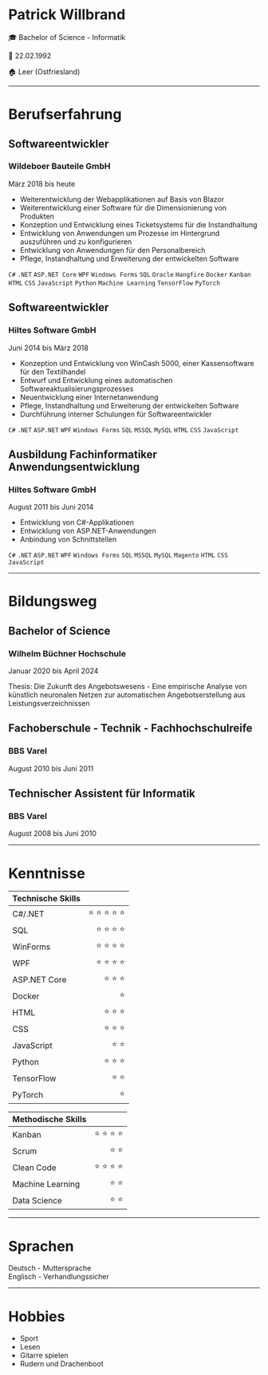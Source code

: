 # Patrick Willbrand
:mortar_board: Bachelor of Science - Informatik

:cake: 22.02.1992  

:house: Leer (Ostfriesland)  

* * *

# Berufserfahrung

## Softwareentwickler
### Wildeboer Bauteile GmbH
März 2018 bis heute
* Weiterentwicklung der Webapplikationen auf Basis von Blazor
* Weiterentwicklung einer Software für die Dimensionierung von Produkten
* Konzeption und Entwicklung eines Ticketsystems für die Instandhaltung
* Entwicklung von Anwendungen um Prozesse im Hintergrund auszuführen und zu konfigurieren
* Entwicklung von Anwendungen für den Personalbereich
* Pflege, Instandhaltung und Erweiterung der entwickelten Software

`C#` `.NET` `ASP.NET Core` `WPF` `Windows Forms` `SQL` `Oracle` `Hangfire` `Docker` `Kanban` `HTML` `CSS` `JavaScript` `Python` `Machine Learning` `TensorFlow` `PyTorch`

## Softwareentwickler
### Hiltes Software GmbH
Juni 2014 bis März 2018

* Konzeption und Entwicklung von WinCash 5000, einer Kassensoftware für den Textilhandel
* Entwurf und Entwicklung eines automatischen Softwareaktualisierungsprozesses
* Neuentwicklung einer Internetanwendung
* Pflege, Instandhaltung und Erweiterung der entwickelten Software
* Durchführung interner Schulungen für Softwareentwickler

`C#` `.NET` `ASP.NET` `WPF` `Windows Forms` `SQL` `MSSQL` `MySQL` `HTML` `CSS` `JavaScript`

## Ausbildung Fachinformatiker Anwendungsentwicklung
### Hiltes Software GmbH
August 2011 bis Juni 2014

* Entwicklung von C#-Applikationen
* Entwicklung von ASP.NET-Anwendungen
* Anbindung von Schnittstellen

`C#` `.NET` `ASP.NET` `WPF` `Windows Forms` `SQL` `MSSQL` `MySQL` `Magento` `HTML` `CSS` `JavaScript`

* * *

# Bildungsweg

## Bachelor of Science
### Wilhelm Büchner Hochschule
Januar 2020 bis April 2024

Thesis: Die Zukunft des Angebotswesens - Eine empirische Analyse von künstlich neuronalen Netzen zur automatischen Angebotserstellung aus Leistungsverzeichnissen

## Fachoberschule - Technik - Fachhochschulreife
### BBS Varel
August 2010 bis Juni 2011

## Technischer Assistent für Informatik
### BBS Varel
August 2008 bis Juni 2010

* * *

# Kenntnisse

| Technische Skills         |                                                             |
|:--------------------------|:------------------------------------------------------------|
| C#/.NET                   | <div align="right">:star: :star: :star: :star: :star: <div> |
| SQL                       |       <div align="right"> :star: :star: :star: :star: <div> |
| WinForms                  |       <div align="right"> :star: :star: :star: :star: <div> |
| WPF                       |       <div align="right"> :star: :star: :star: :star: <div> |
| ASP.NET Core              |       <div align="right">        :star: :star: :star: <div> |
| Docker                    |                            <div align="right"> :star: <div> |
| HTML                      |              <div align="right"> :star: :star: :star: <div> |
| CSS                       |              <div align="right"> :star: :star: :star: <div> |
| JavaScript                |                     <div align="right"> :star: :star: <div> |
| Python                    |              <div align="right"> :star: :star: :star: <div> |
| TensorFlow                |                     <div align="right"> :star: :star: <div> |
| PyTorch                   |                            <div align="right"> :star: <div> |
  
| Methodische Skills        |                                                             |
|:--------------------------|:------------------------------------------------------------|
| Kanban                    |       <div align="right"> :star: :star: :star: :star: <div> |
| Scrum                     |                     <div align="right"> :star: :star: <div> |
| Clean Code                |       <div align="right"> :star: :star: :star: :star: <div> |
| Machine Learning          |                     <div align="right"> :star: :star: <div> |
| Data Science              |                     <div align="right"> :star: :star: <div> |


* * *

# Sprachen

Deutsch - Muttersprache  
Englisch - Verhandlungssicher

* * *

# Hobbies

* Sport
* Lesen
* Gitarre spielen
* Rudern und Drachenboot
